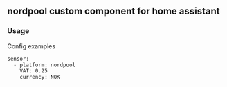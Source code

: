## nordpool custom component for home assistant

### Usage


Config examples
```
sensor:
  - platform: nordpool
    VAT: 0.25
    currency: NOK
```
